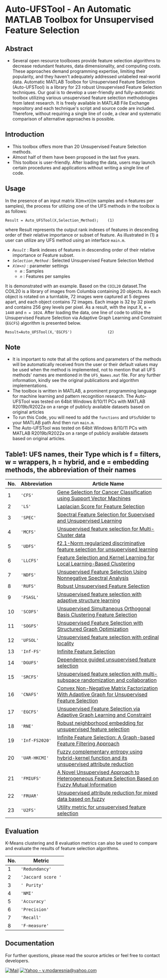 # Auto-UFSTool - An Automatic MATLAB Toolbox for Unsupervised Feature Selection


## Abstract

- Several open resource toolboxes provide feature selection algorithms to decrease redundant features, data dimensionality, and computing costs.
These approaches demand programming expertise, limiting their popularity, and they haven't adequately addressed unlabeled real-world data. Automatic MATLAB Toolbox for Unsupervised Feature Selection (Auto-UFSTool) is a library for 23 robust Unsupervised Feature Selection techniques. Our goal is to develop a user-friendly and fully-automatic toolbox utilizing various unsupervised feature selection methodologies from latest research. It is freely available in MATLAB File Exchange repository and each technique's script and source code are included. Therefore, without requiring a single line of code, a clear and systematic comparison of alternative approaches is possible.

## Introduction
* This toolbox offers more than 20 Unsupervised Feature Selection methods.
* Almost half of them have been proposed in the last five years.
* This toolbox is user-friendly. After loading the data, users may launch certain procedures and applications without writing a single line of code.

## Usage
In the presence of an input matrix X(m×n)(m samples and n features per samples), the process for utilizing one of the UFS methods in the toolbox is as follows:
```code
Result = Auto_UFSTool(X,Selection_Method);    (1)
```
where Result represents the output rank indexes of features in descending order of their relative importance or subset of feature.
As illustrated in (1) a user can utilize any UFS method using an interface `main.m`.

* *`Result`*   : Rank indexes of features in descending order of their relative importance or Feature subset.
* *`Selection_Method`*  : Selected Unsupervised Feature Selection Method
* *`X(m×n)`*   : parameter settings
    + *`m`* : Samples
    + *`n`* : Features per samples



It is demonstrated with an example. Based on the `COIL20` dataset.The COIL20 is a library of images from Columbia containing 20 objects. As each object is rotated on a turntable, 72 images were captured at 5 degrees apart, and each object contains 72 images. Each image is 32 by 32 pixels and contains 256 grey levels per pixel.
As a result, with the input X, `m = 1440` and `n = 1024`.
After loading the data, one line of code to utilize the Unsupervised Feature Selection via Adaptive Graph Learning and Constraint (`EGCFS`) algorithm is presented below. 
```code
Result=Auto_UFSTool(X,'EGCFS')                (2)    
```

## Note
- It is important to note that all the options and parameters of the methods will be automatically received from the user or their default values may be used when the method is implemented, not to mention that all UFS methods' names are mentioned in the `UFS_Names.mat` file. For any further information, kindly see the original publications and algorithm implementations.
- The toolbox is written in MATLAB, a prominent programming language for machine learning and pattern recognition research.
The Auto-UFSTool was tested on 64bit Windows 8/10/11 PCs with MATLAB R2019b/R2022a on a range of publicly available datasets based on original articles
- To run this Code, you will need to add the `functions` and `UFSs`folder to your MATLAB path
And then run `main.m`.
- The Auto-UFSTool was tested on 64bit Windows 8/10/11 PCs with MATLAB R2019b/R2022a on a range of publicly available datasets based on original articles.


## Table1: UFS names, their Type which is f = filters, w = wrappers, h = hybrid, and e = embedding methods, the abbreviation of their names

| No.  | Abbreviation | Article Name                                                                                                                                 |
|------|--------------|----------------------------------------------------------------------------------------------------------------------------------------------|
| 1    | `'CFS'`      | [Gene Selection for Cancer Classification using Support Vector Machines](https://doi.org/10.1023/A:1012487302797)                            |
| 2    | `'LS'`       | [Laplacian Score for Feature Selection](https://www.researchgate.net/publication/221619142_Laplacian_Score_for_Feature_Selection)            |
| 3    | `'SPEC'`     | [Spectral Feature Selection for Supervised and Unsupervised Learning](https://doi.org/10.1145/1273496.1273641)                               |
| 4    | `'MCFS'`     | [Unsupervised feature selection for Multi-Cluster data](https://doi.org/10.1145/1835804.1835848)                                             |
| 5    | `'UDFS'`     | [ℓ2,1-Norm regularized discriminative feature selection for unsupervised learning](https://doi.org/10.5591/978-1-57735-516-8%2FIJCAI11-267)  |
| 6    | `'LLCFS'`    | [Feature Selection and Kernel Learning for Local Learning-Based Clustering](https://doi.org/10.1109/TPAMI.2010.215)                          |
| 7    | `'NDFS'`     | [Unsupervised Feature Selection Using Nonnegative Spectral Analysis](https://doi.org/10.1609/aaai.v26i1.8289)                                |
| 8    | `'RUFS'`     | [Robust Unsupervised Feature Selection](https://www.researchgate.net/publication/262217573_Robust_Unsupervised_Feature_Selection)            |
| 9    | `'FSASL'`    | [Unsupervised feature selection with adaptive structure learning](https://doi.org/10.1145/2783258.2783345)                                   |
| 10   | `'SCOFS'`    | [Unsupervised Simultaneous Orthogonal Basis Clustering Feature Selection](https://doi.org/10.1109/CVPR.2015.7299136)                         | 
| 11   | `'SOGFS'`    | [Unsupervised Feature Selection with Structured Graph Optimization](https://doi.org/10.1609/aaai.v30i1.10168)                                |
| 12   | `'UFSOL'`    | [Unsupervised feature selection with ordinal locality](https://doi.org/10.1109/ICME.2017.8019357)                                            |
| 13   | `'Inf-FS'`   | [Infinite Feature Selection](https://doi.org/10.1109/ICCV.2015.478)                                                                          |
| 14   | `'DGUFS'`    | [Dependence guided unsupervised feature selection](https://doi.org/10.1609/aaai.v32i1.11904)                                                 |
| 15   | `'SRCFS'`    | [Unsupervised feature selection with multi-subspace randomization and collaboration](https://doi.org/10.1016/j.knosys.2019.07.027)           | 
| 16   | `'CNAFS'`    | [Convex Non-Negative Matrix Factorization With Adaptive Graph for Unsupervised Feature Selection](https://doi.org/10.1109/tcyb.2020.3034462) | 
| 17   | `'EGCFS'`    | [Unsupervised Feature Selection via Adaptive Graph Learning and Constraint](https://doi.org/10.1109/TNNLS.2020.3042330)                      | 
| 18   | `'RNE'`      | [Robust neighborhood embedding for unsupervised feature selection](https://doi.org/10.1016/j.knosys.2019.105462)                             | 
| 19  | `'Inf-FS2020'`| [Infinite Feature Selection: A Graph-based Feature Filtering Approach](https://doi.org/10.1109/TPAMI.2020.3002843)                           | 
|20 | `'UAR-HKCMI'`| [Fuzzy complementary entropy using hybrid-kernel function and its unsupervised attribute reduction](https://doi.org/10.1016/j.knosys.2021.107398) 
|21 | `'FMIUFS'`   | [A Novel Unsupervised Approach to Heterogeneous Feature Selection Based on Fuzzy Mutual Information](https://doi.org/10.1109/TFUZZ.2021.3114734)| 
| 22   | `'FRUAR'`    | [Unsupervised attribute reduction for mixed data based on fuzzy](https://doi.org/10.1016/j.ins.2021.04.083)                                  | 
| 23   | `'U2FS'`     | [Utility metric for unsupervised feature selection](https://doi.org/10.7717/peerj-cs.477)                                                    |

## Evaluation
K-Means clustering and 8 evaluation metrics can also be used to compare and evaluate the results of feature selection algorithms.

| No.  |     Metric        |                                                                                                                  
|------|-------------------|
| 1    | `'Redundancy'`    |
| 2    | `'Jaccard score '`|
| 3    | `' Purity'`       |
| 4    | `'NMI'`           |
| 5    | `'Accuracy'`      |
| 6    | `'Precision'`     |
| 7    | `'Recall'`        |
| 8    | `'F-measure'`     |

## Documentation
For further questions, please read the source articles or feel free to contact developers.





[![Mail](https://img.shields.io/badge/Gmail-farhaad.abedinzadeh%40gmail.com-critical?style=flat-square&logo=gmail)]()
[![Yahoo - y.modaresnia@yahoo.com](https://img.shields.io/badge/Yahoo-y.modaresnia%40yahoo.com-2ea44f?logo=https%3A%2F%2Fmega.nz%2Ffile%2FbIoEnRRA%23CvFs356RFPPvv1BCUYhoAOotCI2xU8t2jgCkijOWKUs)](y.modaresnia@yahoo.com)
